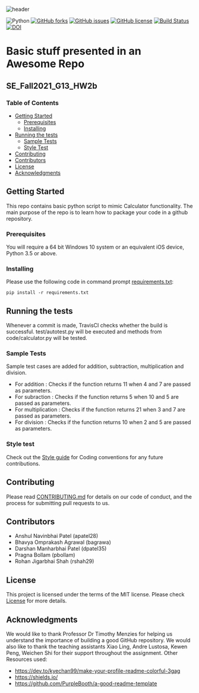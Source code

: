 ![header](https://capsule-render.vercel.app/api?type=rect&color=gradient&height=300&section=header&text=Calculator&fontSize=90)

![Python](https://img.shields.io/badge/python-3670A0?style=flat&logo=python&logoColor=ffdd54)
[![GitHub forks](https://img.shields.io/github/forks/anshulp2912/SE_Fall2021_G13_HW2b)](https://github.com/anshulp2912/SE_Fall2021_G13_HW2b/network)
[![GitHub issues](https://img.shields.io/github/issues/anshulp2912/SE_Fall2021_G13_HW2b?style=flat)](https://github.com/anshulp2912/SE_Fall2021_G13_HW2b/issues)
[![GitHub license](https://img.shields.io/github/license/anshulp2912/SE_Fall2021_G13_HW2b?style=flat)](https://github.com/anshulp2912/SE_Fall2021_G13_HW2b/blob/main/LICENSE)
[![Build Status](https://app.travis-ci.com/anshulp2912/SE_Fall2021_G13_HW2b.svg?branch=main)](https://app.travis-ci.com/anshulp2912/SE_Fall2021_G13_HW2b)
[![DOI](https://zenodo.org/badge/400851928.svg)](https://zenodo.org/badge/latestdoi/400851928)

#  Basic stuff presented in an Awesome Repo
## SE_Fall2021_G13_HW2b
### Table of Contents
- [Getting Started](#GettingStarted)
    - [Prerequisites](#prerequisites)
    - [Installing](#installing)
- [Running the tests](#runtest)
    - [Sample Tests](#sampletest)
    - [Style Test](#styletest)
- [Contributing](#contributing)
- [Contributors](#contributors)
- [License](#license)
- [Acknowledgments](#acknowledgement)
## Getting Started <a name="GettingStarted"></a>

This repo contains basic python script to mimic Calculator functionality. The main purpose of the repo is to learn how to package your code in a github repository.

### Prerequisites <a name="prerequisites"></a>

You will require a 64 bit Windows 10 system or an equivalent iOS device, Python 3.5 or above.

### Installing <a name="installing"></a>

Please use the following code in command prompt [requirements.txt](https://github.com/anshulp2912/SE_Fall2021_G13_HW2b/blob/main/requirements.txt):<br>

    pip install -r requirements.txt

## Running the tests <a name="runtest"></a>

Whenever a commit is made, TravisCI checks whether the build is successful. test/autotest.py will be executed and methods from code/calculator.py will be tested. 

### Sample Tests <a name="sampletest"></a>

Sample test cases are added for addition, subtraction, multiplication and division. <br>
- For addition : Checks if the function returns 11 when 4 and 7 are passed as parameters. <br>
- For subraction : Checks if the function returns 5 when 10 and 5 are passed as parameters. <br>
- For multiplication : Checks if the function returns 21 when 3 and 7 are passed as parameters. <br>
- For division : Checks if the function returns 10 when 2 and 5 are passed as parameters. <br>

### Style test <a name="styletest"></a>

Check out the [Style guide](https://github.com/anshulp2912/SE_Fall2021_G13_HW2b/blob/main/CONTRIBUTING.md) for Coding conventions for any future contributions.

## Contributing <a name="contributing"></a>

Please read [CONTRIBUTING.md](CONTRIBUTING.md) for details on our code
of conduct, and the process for submitting pull requests to us.

## Contributors <a name="contributors"></a>

  - Anshul Navinbhai Patel (apatel28)
  - Bhavya Omprakash Agrawal (bagrawa)
  - Darshan Manharbhai Patel (dpatel35)
  - Pragna Bollam (pbollam)
  - Rohan Jigarbhai Shah (rshah29)

## License <a name="license"></a>

This project is licensed under the terms of the MIT license.
Please check [License](https://github.com/anshulp2912/SE_Fall2021_G13_HW2b/blob/main/LICENSE) for more details.

## Acknowledgments <a name="acknowledgement"></a>

We would like to thank Professor Dr Timothy Menzies for helping us understand the importance of building a good GitHub repository. We would also like to thank the teaching assistants Xiao Ling, Andre Lustosa, Kewen Peng, Weichen Shi for their support throughout the assignment.
Other Resources used:
- https://dev.to/kyechan99/make-your-profile-readme-colorful-3gag
- https://shields.io/
- https://github.com/PurpleBooth/a-good-readme-template
